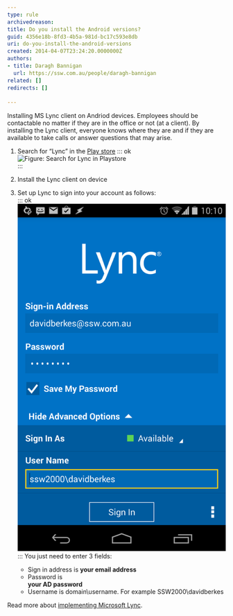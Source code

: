 ```yaml
---
type: rule
archivedreason: 
title: Do you install the Android versions?
guid: 4356e18b-8fd3-4b5a-981d-bc17c593e8db
uri: do-you-install-the-android-versions
created: 2014-04-07T23:24:20.0000000Z
authors:
- title: Daragh Bannigan
  url: https://ssw.com.au/people/daragh-bannigan
related: []
redirects: []

---
```


Installing MS Lync client on Andriod devices. Employees should be contactable no matter if they are in the office or not  (at a client). By installing the Lync client, everyone knows where they are and if they are available to take calls or answer questions that may arise. 
<!--endintro-->

1. Search for “Lync” in the [Play store](https://play.google.com/store)
::: ok  
![Figure: Search for Lync in Playstore](241b2b\_android\_playstore.png)  
:::
2. Install the Lync client on device
3. Set up Lync to sign into your account as follows:<br>
::: ok  
![Figure: Lync sign in process](lync-signin.png)  
:::
    You just need to enter 3 fields:

    * Sign in address is **your email address**
    * Password is <br>       **your AD password**
    * Username is domain\username. For example SSW2000\davidberkes


Read more about     [implementing Microsoft Lync](http://www.ssw.com.au/ssw/Consulting/Lync.aspx).
